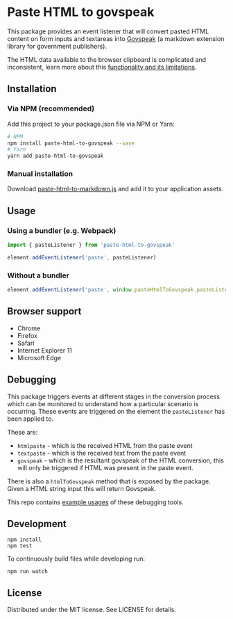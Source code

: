 # Paste HTML to govspeak

This package provides an event listener that will convert pasted HTML content
on form inputs and textareas into [Govspeak][] (a markdown extension library
for government publishers).

The HTML data available to the browser clipboard is complicated and
inconsistent, learn more about this
[functionality and its limitations](docs/functionality-overview.md).


## Installation

### Via NPM (recommended)

Add this project to your package.json file via NPM or Yarn:

```sh
# NPM
npm install paste-html-to-govspeak --save
# Yarn
yarn add paste-html-to-govspeak
```

### Manual installation

Download [paste-html-to-markdown.js][dist-file] and add it to your
application assets.

## Usage

### Using a bundler (e.g. Webpack)

```js
import { pasteListener } from 'paste-html-to-govspeak'

element.addEventListener('paste', pasteListener)
```

### Without a bundler

```js
element.addEventListener('paste', window.pasteHtmlToGovspeak.pasteListener)
```

## Browser support

- Chrome
- Firefox
- Safari
- Internet Explorer 11
- Microsoft Edge

## Debugging

This package triggers events at different stages in the conversion process
which can be monitored to understand how a particular scenario is occurring.
These events are triggered on the element the `pasteListener` has been applied
to.

These are:

- `htmlpaste` - which is the received HTML from the paste event
- `textpaste` - which is the received text from the paste event
- `govspeak` - which is the resultant govspeak of the HTML conversion, this
  will only be triggered if HTML was present in the paste event.

There is also a `htmlToGovspeak` method that is exposed by the package. Given
a HTML string input this will return Govspeak.

This repo contains [example usages](examples/index.html) of these debugging
tools.

## Development

```
npm install
npm test
```

To continuously build files while developing run:

```
npm run watch
```

## License

Distributed under the MIT license. See LICENSE for details.

[govspeak]: https://github.com/alphagov/govspeak
[dist-file]: https://alphagov.github.io/paste-html-to-govspeak/dist/paste-html-to-markdown.js
